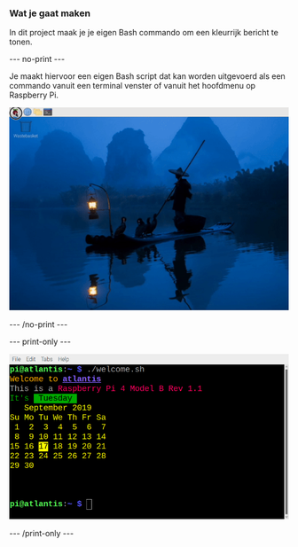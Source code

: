### Wat je gaat maken

In dit project maak je je eigen Bash commando om een kleurrijk bericht te tonen.

\--- no-print ---

Je maakt hiervoor een eigen Bash script dat kan worden uitgevoerd als een commando vanuit een terminal venster of vanuit het hoofdmenu op Raspberry Pi.

![Voltooid project](images/command-showcase.gif)

\--- /no-print ---

\--- print-only ---

![Voltooid project](images/showcase_static.png)

\--- /print-only ---
